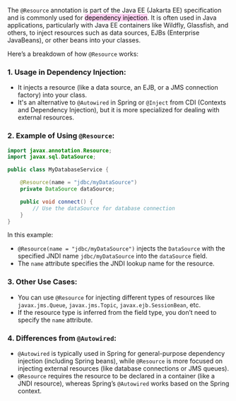 The `@Resource` annotation is part of the Java EE (Jakarta EE) specification and is commonly used for <mark style="background: #FFB8EBA6;">dependency injection</mark>. It is often used in Java applications, particularly with Java EE containers like Wildfly, Glassfish, and others, to inject resources such as data sources, EJBs (Enterprise JavaBeans), or other beans into your classes.

Here’s a breakdown of how `@Resource` works:

### 1. **Usage in Dependency Injection:**

- It injects a resource (like a data source, an EJB, or a JMS connection factory) into your class.
- It's an alternative to `@Autowired` in Spring or `@Inject` from CDI (Contexts and Dependency Injection), but it is more specialized for dealing with external resources.

### 2. **Example of Using `@Resource`:**

```java
import javax.annotation.Resource;
import javax.sql.DataSource;

public class MyDatabaseService {

    @Resource(name = "jdbc/myDataSource")
    private DataSource dataSource;

    public void connect() {
        // Use the dataSource for database connection
    }
}
```

In this example:

- `@Resource(name = "jdbc/myDataSource")` injects the `DataSource` with the specified JNDI name `jdbc/myDataSource` into the `dataSource` field.
- The `name` attribute specifies the JNDI lookup name for the resource.

### 3. **Other Use Cases:**

- You can use `@Resource` for injecting different types of resources like `javax.jms.Queue`, `javax.jms.Topic`, `javax.ejb.SessionBean`, etc.
- If the resource type is inferred from the field type, you don’t need to specify the `name` attribute.

### 4. **Differences from `@Autowired`:**

- `@Autowired` is typically used in Spring for general-purpose dependency injection (including Spring beans), while `@Resource` is more focused on injecting external resources (like database connections or JMS queues).
- `@Resource` requires the resource to be declared in a container (like a JNDI resource), whereas Spring’s `@Autowired` works based on the Spring context.